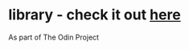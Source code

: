 # library - check it out [here](https://vrindabajaj.github.io/library/)
As part of The Odin Project
